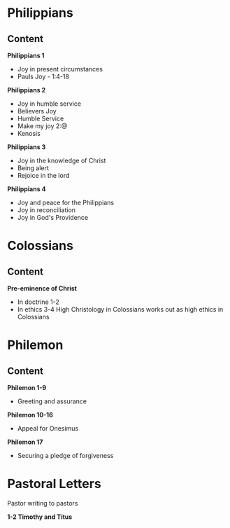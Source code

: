 # Philippians 

## Content

**Philippians 1**
- Joy in present circumstances
- Pauls Joy - 1:4-18

**Philippians 2**
- Joy in humble service
- Believers Joy
- Humble Service
- Make my joy 2:@
- Kenosis

**Philippians 3**
- Joy in the knowledge of Christ
- Being alert
- Rejoice in the lord

**Philippians 4**
- Joy and peace for the Philippians
- Joy in reconciliation
- Joy in God's Providence




# Colossians

## Content

**Pre-eminence of Christ**
- In doctrine 1-2
- In ethics 3-4
High Christology in Colossians works out as high ethics in Colossians

# Philemon

## Content
**Philemon 1-9**
- Greeting and assurance

**Philemon 10-16**
- Appeal for Onesimus

**Philemon 17**
- Securing a pledge of forgiveness

# Pastoral Letters
Pastor writing to pastors

**1-2 Timothy and Titus**

